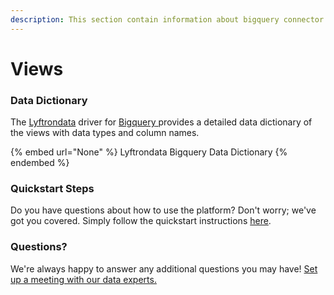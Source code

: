 ```yaml
---
description: This section contain information about bigquery connector views information
---
```


# Views

### Data Dictionary

The [Lyftrondata](https://www.lyftrondata.com/) driver for [Bigquery](None/)[ ](https://www.lyftrondata.com/integration/bigquery/)provides a detailed data dictionary of the views with data types and column names.

{% embed url="None" %}
Lyftrondata Bigquery Data Dictionary
{% endembed %}

### Quickstart Steps

Do you have questions about how to use the platform? Don't worry; we've got you covered. Simply follow the quickstart instructions [here](../README.md).

### Questions? <a href="#questions" id="questions"></a>

We're always happy to answer any additional questions you may have! [Set up a meeting with our data experts.](https://www.lyftrondata.com/book-a-meeting/)


